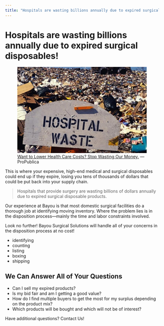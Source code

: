 ```yaml
---
title: "Hospitals are wasting billions annually due to expired surgical disposables"
---
```


# Hospitals are wasting billions annually due to expired surgical disposables!

<figure class="right">
  <img class="Snapshot" src="/img/hospital-waste.jpg" alt="Hospital waste ends up in landfills" />
  <figcaption><a href="https://www.propublica.org/article/want-to-lower-health-care-costs-stop-wasting-our-money">Want to Lower Health Care Costs? Stop Wasting Our Money.</a> — ProPublica</figcaption>
</figure>

This is where your expensive, high-end medical and surgical disposables could end up if they expire, losing you tens of thousands of dollars that could be put back into your supply chain.

> Hospitals that provide surgery are wasting billions of dollars annually due to expired surgical disposable products.

Our experience at Bayou is that most domestic surgical facilities do a thorough job at identifying moving inventory. Where the problem lies is in the disposition process—mainly the time and labor constraints involved.

Look no further! Bayou Surgical Solutions will handle all of your concerns in the disposition process at no cost!

- identifying
- counting
- listing
- boxing
- shipping

## We Can Answer All of Your Questions

- Can I sell my expired products?
- Is my bid fair and am I getting a good value?
- How do I find multiple buyers to get the most for my surplus depending on the product mix?
- Which products will be bought and which will not be of interest?

Have additional questions? Contact Us!
